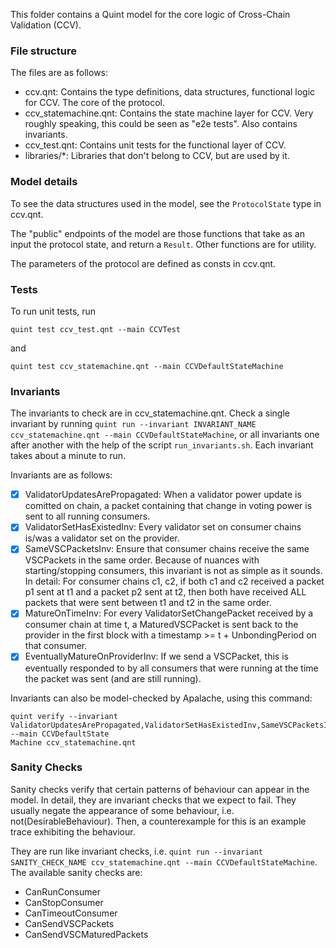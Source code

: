 This folder contains a Quint model for the core logic of Cross-Chain Validation (CCV).

### File structure
The files are as follows:
- ccv.qnt: Contains the type definitions, data structures, functional logic for CCV.
The core of the protocol.
- ccv_statemachine.qnt: Contains the state machine layer for CCV. Very roughly speaking, this could be seen as "e2e tests".
Also contains invariants.
- ccv_test.qnt: Contains unit tests for the functional layer of CCV.
- libraries/*: Libraries that don't belong to CCV, but are used by it.

### Model details

To see the data structures used in the model, see the `ProtocolState` type in ccv.qnt.

The "public" endpoints of the model are those functions that take as an input the protocol state, and return a `Result`.
Other functions are for utility.

The parameters of the protocol are defined as consts in ccv.qnt.

### Tests

To run unit tests, run 
```
quint test ccv_test.qnt --main CCVTest
```
and 
```
quint test ccv_statemachine.qnt --main CCVDefaultStateMachine
```

### Invariants

The invariants to check are in ccv_statemachine.qnt.
Check a single invariant by running
`quint run --invariant INVARIANT_NAME ccv_statemachine.qnt --main CCVDefaultStateMachine`,
or all invariants one after another with the help of the script `run_invariants.sh`.
Each invariant takes about a minute to run.

Invariants are as follows:
- [X] ValidatorUpdatesArePropagated: When a validator power update is comitted on chain, a packet containing that change in voting power is sent to all running consumers.
- [X] ValidatorSetHasExistedInv: Every validator set on consumer chains is/was a validator set on the provider.
- [X] SameVSCPacketsInv: Ensure that consumer chains receive the same VSCPackets in the same order.
Because of nuances with starting/stopping consumers, this invariant is not as simple as it sounds. In detail:
For consumer chains c1, c2, if both c1 and c2 received a packet p1 sent at t1 and a packet p2 sent at t2,
then both have received ALL packets that were sent between t1 and t2 in the same order.
- [X] MatureOnTimeInv: For every ValidatorSetChangePacket received by a consumer chain at 
time t, a MaturedVSCPacket is sent back to the provider in the first block 
with a timestamp >= t + UnbondingPeriod on that consumer.
- [X] EventuallyMatureOnProviderInv: If we send a VSCPacket, this is eventually responded to by all consumers
that were running at the time the packet was sent (and are still running).

Invariants can also be model-checked by Apalache, using this command:
```
quint verify --invariant ValidatorUpdatesArePropagated,ValidatorSetHasExistedInv,SameVSCPacketsInv,MatureOnTimeInv,EventuallyMatureOnProviderInv --main CCVDefaultState
Machine ccv_statemachine.qnt
```

### Sanity Checks

Sanity checks verify that certain patterns of behaviour can appear in the model.
In detail, they are invariant checks that we expect to fail.
They usually negate the appearance of some behaviour, i.e. not(DesirableBehaviour).
Then, a counterexample for this is an example trace exhibiting the behaviour.

They are run like invariant checks, i.e. `quint run --invariant SANITY_CHECK_NAME ccv_statemachine.qnt --main CCVDefaultStateMachine`.
The available sanity checks are:
- CanRunConsumer
- CanStopConsumer
- CanTimeoutConsumer
- CanSendVSCPackets
- CanSendVSCMaturedPackets